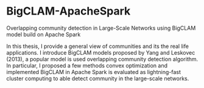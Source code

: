 # BigCLAM-ApacheSpark
Overlapping community detection in Large-Scale Networks using BigCLAM model build on Apache Spark

In this thesis, I provide a general view of communities and its the real life applications. I introduce BigCLAM models proposed by Yang and Leskovec (2013), a popular model is used overlapping community detection algorithm. In particular, I proposed a few methods convex optimization and implemented BigCLAM in Apache Spark is evaluated as lightning-fast cluster computing to able detect community in the large-scale networks.

